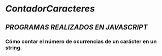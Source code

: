 # _ContadorCaracteres_
## **_PROGRAMAS REALIZADOS EN JAVASCRIPT_**
### Cómo contar el número de ocurrencias de un carácter en un string.
